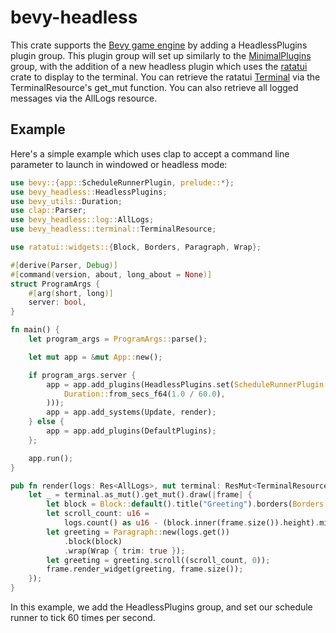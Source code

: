 # bevy-headless

This crate supports the [Bevy game engine](https://github.com/bevyengine/bevy) by adding a HeadlessPlugins plugin group.
This plugin group will set up similarly to the [MinimalPlugins](http://dev-docs.bevyengine.org/bevy/struct.MinimalPlugins.html) group, with the addition of a new headless plugin which uses the [ratatui](https://github.com/ratatui-org/ratatui) crate to display to the terminal.
You can retrieve the ratatui [Terminal](https://docs.rs/ratatui/latest/ratatui/terminal/index.html) via the TerminalResource's get_mut function.
You can also retrieve all logged messages via the AllLogs resource.

## Example

Here's a simple example which uses clap to accept a command line parameter to launch in windowed or headless mode:

```rust
use bevy::{app::ScheduleRunnerPlugin, prelude::*};
use bevy_headless::HeadlessPlugins;
use bevy_utils::Duration;
use clap::Parser;
use bevy_headless::log::AllLogs;
use bevy_headless::terminal::TerminalResource;

use ratatui::widgets::{Block, Borders, Paragraph, Wrap};

#[derive(Parser, Debug)]
#[command(version, about, long_about = None)]
struct ProgramArgs {
    #[arg(short, long)]
    server: bool,
}

fn main() {
    let program_args = ProgramArgs::parse();

    let mut app = &mut App::new();

    if program_args.server {
        app = app.add_plugins(HeadlessPlugins.set(ScheduleRunnerPlugin::run_loop(
            Duration::from_secs_f64(1.0 / 60.0),
        )));
        app = app.add_systems(Update, render);
    } else {
        app = app.add_plugins(DefaultPlugins);
    };

    app.run();
}

pub fn render(logs: Res<AllLogs>, mut terminal: ResMut<TerminalResource>) {
    let _ = terminal.as_mut().get_mut().draw(|frame| {
        let block = Block::default().title("Greeting").borders(Borders::ALL);
        let scroll_count: u16 =
            logs.count() as u16 - (block.inner(frame.size()).height).min(logs.count() as u16);
        let greeting = Paragraph::new(logs.get())
            .block(block)
            .wrap(Wrap { trim: true });
        let greeting = greeting.scroll((scroll_count, 0));
        frame.render_widget(greeting, frame.size());
    });
}
```

In this example, we add the HeadlessPlugins group, and set our schedule runner to tick 60 times per second.
